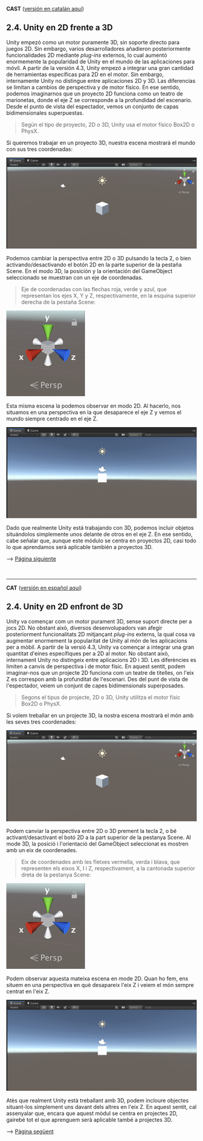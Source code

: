 <a name="es">**CAST**</a> (<a href="#ca">versión en catalán aquí</a>)

## 2.4. Unity en 2D frente a 3D

Unity empezó como un motor puramente 3D, sin soporte directo para juegos
2D. Sin embargo, varios desarrolladores añadieron posteriormente
funcionalidades 2D mediante *plug-ins* externos, lo cual aumentó
enormemente la popularidad de Unity en el mundo de las aplicaciones para
móvil. A partir de la versión 4.3, Unity empezó a integrar una gran
cantidad de herramientas específicas para 2D en el motor. Sin embargo,
internamente Unity no distingue entre aplicaciones 2D y 3D. Las
diferencias se limitan a cambios de perspectiva y de motor físico. En
ese sentido, podemos imaginarnos que un proyecto 2D funciona como un
teatro de marionetas, donde el eje Z se corresponde a la profundidad del
escenario. Desde el punto de vista del espectador, vemos un conjunto de
capas bidimensionales superpuestas.

> Según el tipo de proyecto, 2D o 3D, Unity usa el motor físico Box2D o
> PhysX.

Si queremos trabajar en un proyecto 3D, nuestra escena mostrará el mundo
con sus tres coordenadas:

![](images/part2/3d_editor.png)

Podemos cambiar la perspectiva entre 2D o 3D pulsando la tecla 2, o bien
activando/desactivando el botón 2D en la parte superior de la pestaña
Scene. En el modo 3D, la posición y la orientación del GameObject
seleccionado se muestran con un eje de coordenadas.

> Eje de coordenadas con las flechas roja, verde y azul, que representan
> los ejes X, Y y Z, respectivamente, en la esquina superior derecha de
> la pestaña Scene:

![](images/part2/coordinates.png)

Esta misma escena la podemos observar en modo 2D. Al hacerlo, nos
situamos en una perspectiva en la que desaparece el eje Z y vemos el
mundo siempre centrado en el eje Z.

![](images/part2/2d_editor.png)

Dado que realmente Unity está trabajando con 3D, podemos incluir objetos
situándolos simplemente unos delante de otros en el eje Z. En ese
sentido, cabe señalar que, aunque este módulo se centra en proyectos 2D,
casi todo lo que aprendamos será aplicable también a proyectos 3D.



--> <a href="Parte2-5.md">Página siguiente</a>

<br /><hr />

<a name="ca">**CAT**</a> (<a href="#es">versión en español aquí</a>)

## 2.4. Unity en 2D enfront de 3D

Unity va començar com un motor purament 3D, sense suport directe per a
jocs 2D. No obstant això, diversos desenvolupadors van afegir
posteriorment funcionalitats 2D mitjançant *plug-ins* externs, la qual
cosa va augmentar enormement la popularitat de Unity al món de les
aplicacions per a mòbil. A partir de la versió 4.3, Unity va començar a
integrar una gran quantitat d\'eines específiques per a 2D al motor. No
obstant això, internament Unity no distingeix entre aplicacions 2D i 3D.
Les diferències es limiten a canvis de perspectiva i de motor físic. En
aquest sentit, podem imaginar-nos que un projecte 2D funciona com un
teatre de titelles, on l\'eix Z es correspon amb la profunditat de
l\'escenari. Des del punt de vista de l\'espectador, veiem un conjunt de
capes bidimensionals superposades.

> Segons el tipus de projecte, 2D o 3D, Unity utilitza el motor físic
> Box2D o PhysX.

Si volem treballar en un projecte 3D, la nostra escena mostrarà el món
amb les seves tres coordenades:

![](images/part2/3d_editor.png)

Podem canviar la perspectiva entre 2D o 3D prement la tecla 2, o bé
activant/desactivant el botó 2D a la part superior de la pestanya Scene.
Al mode 3D, la posició i l\'orientació del GameObject seleccionat es
mostren amb un eix de coordenades.

> Eix de coordenades amb les fletxes vermella, verda i blava, que
> representen els eixos X, I i Z, respectivament, a la cantonada
> superior dreta de la pestanya Scene:

![](images/part2/coordinates.png)


Podem observar aquesta mateixa escena en mode 2D. Quan ho fem, ens
situem en una perspectiva en què desapareix l\'eix Z i veiem el món
sempre centrat en l\'eix Z.


![](images/part2/2d_editor.png)

Atès que realment Unity està treballant amb 3D, podem incloure objectes
situant-los simplement uns davant dels altres en l\'eix Z. En aquest
sentit, cal assenyalar que, encara que aquest mòdul se centra en
projectes 2D, gairebé tot el que aprenguem serà aplicable també a
projectes 3D.


--> <a href="Parte2-5.md">Pàgina següent</a>

